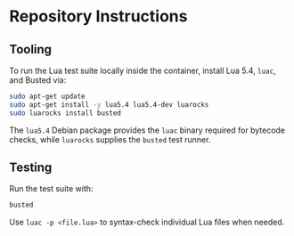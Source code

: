 # Repository Instructions

## Tooling
To run the Lua test suite locally inside the container, install Lua 5.4, `luac`, and Busted via:

```bash
sudo apt-get update
sudo apt-get install -y lua5.4 lua5.4-dev luarocks
sudo luarocks install busted
```

The `lua5.4` Debian package provides the `luac` binary required for bytecode checks, while `luarocks` supplies the `busted` test runner.

## Testing
Run the test suite with:

```bash
busted
```

Use `luac -p <file.lua>` to syntax-check individual Lua files when needed.
